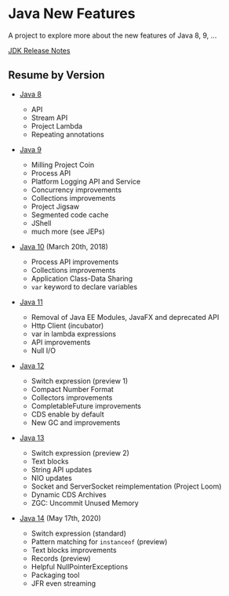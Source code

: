 # Java New Features

A project to explore more about the new features of Java 8, 9, ...

[JDK Release Notes](https://www.oracle.com/java/technologies/javase/jdk-relnotes-index.html)

## Resume by Version

* [Java 8](java-8/README.md)
  * API
  * Stream API
  * Project Lambda
  * Repeating annotations

* [Java 9](java-9/README.md)
  * Milling Project Coin
  * Process API
  * Platform Logging API and Service
  * Concurrency improvements
  * Collections improvements
  * Project Jigsaw
  * Segmented code cache
  * JShell
  * much more (see JEPs)

* [Java 10](java-10/README.md) (March 20th, 2018)
  * Process API improvements
  * Collections improvements
  * Application Class-Data Sharing
  * `var` keyword to declare variables

* [Java 11](java-11/README.md)
  * Removal of Java EE Modules, JavaFX and deprecated API
  * Http Client (incubator)
  * var in lambda expressions
  * API improvements
  * Null I/O

* [Java 12](java-12/README.md)
  * Switch expression (preview 1)
  * Compact Number Format
  * Collectors improvements
  * CompletableFuture improvements
  * CDS enable by default
  * New GC and improvements

* [Java 13](java-13/README.md)
  * Switch expression (preview 2)
  * Text blocks
  * String API updates
  * NIO updates
  * Socket and ServerSocket reimplementation (Project Loom)
  * Dynamic CDS Archives
  * ZGC: Uncommit Unused Memory

* [Java 14](java-14/README.md) (May 17th, 2020)
  * Switch expression (standard)
  * Pattern matching for `instanceof` (preview)
  * Text blocks improvements
  * Records (preview)
  * Helpful NullPointerExceptions
  * Packaging tool
  * JFR even streaming